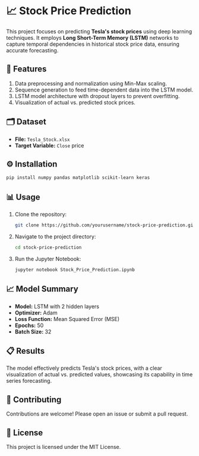 # 📈 Stock Price Prediction

This project focuses on predicting **Tesla's stock prices** using deep learning techniques. It employs **Long Short-Term Memory (LSTM)** networks to capture temporal dependencies in historical stock price data, ensuring accurate forecasting.

## 🚀 Features
1. Data preprocessing and normalization using Min-Max scaling.
2. Sequence generation to feed time-dependent data into the LSTM model.
3. LSTM model architecture with dropout layers to prevent overfitting.
4. Visualization of actual vs. predicted stock prices.

## 🗂️ Dataset
- **File:** `Tesla_Stock.xlsx`
- **Target Variable:** `Close` price

## ⚙️ Installation
```bash
pip install numpy pandas matplotlib scikit-learn keras
```

## 📊 Usage
1. Clone the repository:
   ```bash
   git clone https://github.com/yourusername/stock-price-prediction.git
   ```
2. Navigate to the project directory:
   ```bash
   cd stock-price-prediction
   ```
3. Run the Jupyter Notebook:
   ```bash
   jupyter notebook Stock_Price_Prediction.ipynb
   ```

## 📈 Model Summary
- **Model:** LSTM with 2 hidden layers
- **Optimizer:** Adam
- **Loss Function:** Mean Squared Error (MSE)
- **Epochs:** 50
- **Batch Size:** 32

## 📋 Results
The model effectively predicts Tesla's stock prices, with a clear visualization of actual vs. predicted values, showcasing its capability in time series forecasting.

## 🤝 Contributing
Contributions are welcome! Please open an issue or submit a pull request.

## 📜 License
This project is licensed under the MIT License.
